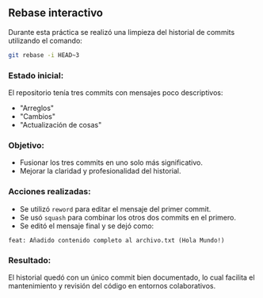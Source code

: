## Rebase interactivo

Durante esta práctica se realizó una limpieza del historial de commits utilizando el comando:

```bash
git rebase -i HEAD~3
```

### Estado inicial:
El repositorio tenía tres commits con mensajes poco descriptivos:
- "Arreglos"
- "Cambios"
- "Actualización de cosas"

### Objetivo:
- Fusionar los tres commits en uno solo más significativo.
- Mejorar la claridad y profesionalidad del historial.

### Acciones realizadas:
- Se utilizó `reword` para editar el mensaje del primer commit.
- Se usó `squash` para combinar los otros dos commits en el primero.
- Se editó el mensaje final y se dejó como:

```
feat: Añadido contenido completo al archivo.txt (Hola Mundo!)
```

### Resultado:
El historial quedó con un único commit bien documentado, lo cual facilita el mantenimiento y revisión del código en entornos colaborativos.
